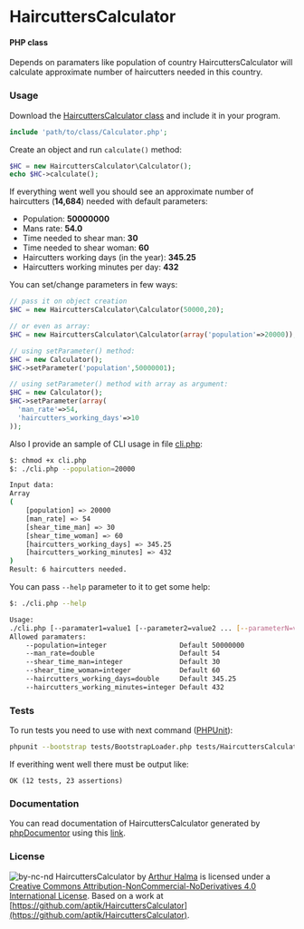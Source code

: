 HaircuttersCalculator
=====================

#### PHP class ####

Depends on paramaters like population of country HaircuttersCalculator will calculate approximate number of haircutters needed in this country.


### Usage ###

Download the [HaircuttersCalculator class](http://threejs.org/build/three.min.js) and include it in your program.

```php
include 'path/to/class/Calculator.php';
```

Create an object and run `calculate()` method:

```php
$HC = new HaircuttersCalculator\Calculator();
echo $HC->calculate();
```
If everything went well you should see an approximate number of haircutters (**14,684**) needed with default parameters:

* Population: **50000000**
* Mans rate: **54.0**
* Time needed to shear man: **30**
* Time needed to shear woman: **60**
* Haircutters working days (in the year): **345.25**
* Haircutters working minutes per day: **432**

You can set/change parameters in few ways:

```php
// pass it on object creation
$HC = new HaircuttersCalculator\Calculator(50000,20);
```
```php
// or even as array:
$HC = new HaircuttersCalculator\Calculator(array('population'=>20000));
```
```php
// using setParameter() method:
$HC = new Calculator();
$HC->setParameter('population',50000001);
```
```php
// using setParameter() method with array as argument:
$HC = new Calculator();
$HC->setParameter(array(
  'man_rate'=>54,
  'haircutters_working_days'=>10
));
```

Also I provide an sample of CLI usage in file [cli.php](cli.php):

```bash
$: chmod +x cli.php
$: ./cli.php --population=20000

Input data:
Array
(
    [population] => 20000
    [man_rate] => 54
    [shear_time_man] => 30
    [shear_time_woman] => 60
    [haircutters_working_days] => 345.25
    [haircutters_working_minutes] => 432
)
Result: 6 haircutters needed.
```

You can pass `--help` parameter to it to get some help:
```bash
$: ./cli.php --help

Usage:
./cli.php [--paramater1=value1 [--parameter2=value2 ... [--parameterN=valueN]]]
Allowed paramaters:
    --population=integer                  Default 50000000
    --man_rate=double                     Default 54
    --shear_time_man=integer              Default 30
    --shear_time_woman=integer            Default 60
    --haircutters_working_days=double     Default 345.25
    --haircutters_working_minutes=integer Default 432
```

### Tests ###

To run tests you need to use with next command ([PHPUnit](http://phpunit.de/)):

```bash
phpunit --bootstrap tests/BootstrapLoader.php tests/HaircuttersCalculator/CalculatorTest.php
```

If everithing went well there must be output like:

```
OK (12 tests, 23 assertions)
```

### Documentation ###

You can read documentation of HaircuttersCalculator generated by [phpDocumentor](http://www.phpdoc.org/) using this [link](docs/classes/HaircuttersCalculator.Calculator.html).

### License ###

![by-nc-nd](http://i.creativecommons.org/l/by-nc-nd/4.0/88x31.png "Creative Commons License")
HaircuttersCalculator by [Arthur Halma](https://github.com/aptik/)  is licensed under a [Creative Commons Attribution-NonCommercial-NoDerivatives 4.0 International License](http://creativecommons.org/licenses/by-nc-nd/4.0/).
Based on a work at [https://github.com/aptik/HaircuttersCalculator](https://github.com/aptik/HaircuttersCalculator).